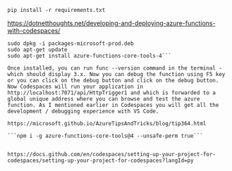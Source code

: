 
```pip install -r requirements.txt```

https://dotnetthoughts.net/developing-and-deploying-azure-functions-with-codespaces/

```wget -q https://packages.microsoft.com/config/ubuntu/20.04/packages-microsoft-prod.deb
sudo dpkg -i packages-microsoft-prod.deb
sudo apt-get update
sudo apt-get install azure-functions-core-tools-4```

Once installed, you can run func --version command in the terminal - which should display 3.x. Now you can debug the function using F5 key or you can click on the debug button and click on the debug button. Now Codespaces will run your application in http://localhost:7071/api/HttpTrigger1 and which is forwarded to a global unique address where you can browse and test the azure function. As I mentioned earlier in Codespaces you will get all the development / debugging experience with VS Code.

https://microsoft.github.io/AzureTipsAndTricks/blog/tip364.html

```npm i -g azure-functions-core-tools@4 --unsafe-perm true```


https://docs.github.com/en/codespaces/setting-up-your-project-for-codespaces/setting-up-your-project-for-codespaces?langId=py